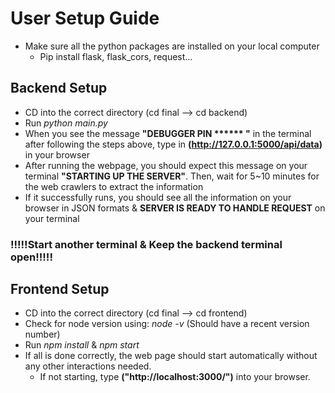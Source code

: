# User Setup Guide

  - Make sure all the python packages are installed on your local computer
      - Pip install flask, flask_cors, request...
  ## Backend Setup

  - CD into the correct directory (cd final --> cd backend)
  - Run *python main.py*
  - When you see the message **"DEBUGGER PIN ****** "** in the terminal after following the steps above, type in **(http://127.0.0.1:5000/api/data)** in your browser
  - After running the webpage, you should expect this message on your terminal **"STARTING UP THE SERVER"**. Then, wait for 5~10 minutes for the web crawlers to extract the information
  - If it successfully runs, you should see all the information on your browser in JSON formats & **SERVER IS READY TO HANDLE REQUEST** on your terminal

  ### !!!!!Start another terminal & Keep the backend terminal open!!!!!
  
  ## Frontend Setup
  
  - CD into the correct directory (cd final --> cd frontend)
  - Check for node version using: *node -v* (Should have a recent version number)
  - Run *npm install* & *npm start*
  - If all is done correctly, the web page should start automatically without any other interactions needed.
      - If not starting, type **("http://localhost:3000/")** into your browser.
   
    
